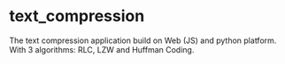 # text_compression
The text compression application build on Web (JS) and python platform. With 3 algorithms: RLC, LZW and Huffman Coding.
